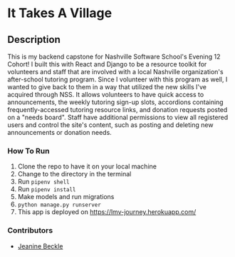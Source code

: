 # It Takes A Village

## Description
This is my backend capstone for Nashville Software School's Evening 12 Cohort! I built this with React and Django to be a resource toolkit for volunteers and staff that are involved with a local Nashville organization's after-school tutoring program. Since I volunteer with this program as well, I wanted to give back to them in a way that utilized the new skills I've acquired through NSS. It allows volunteers to have quick access to announcements, the weekly tutoring sign-up slots, accordions containing frequently-accessed tutoring resource links, and donation requests posted on a "needs board". Staff have additional permissions to view all registered users and control the site's content, such as posting and deleting new announcements or donation needs. 

### How To Run
1. Clone the repo to have it on your local machine
1. Change to the directory in the terminal
1. Run `pipenv shell`
1. Run `pipenv install`
1. Make models and run migrations
1. `python manage.py runserver`
1. This app is deployed on https://lmv-journey.herokuapp.com/

### Contributors
* [Jeanine Beckle](https://github.com/jeaninebeckle)
